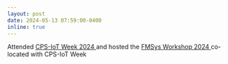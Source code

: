 ```yaml
---
layout: post
date: 2024-05-13 07:59:00-0400
inline: true
---
```


Attended <a href="https://cps-iot-week2024.ie.cuhk.edu.hk/" target="_blank" rel="noopener noreferrer"> CPS-IoT Week 2024 </a> and hosted the <a href="https://fmsys24.github.io/" target="_blank" rel="noopener noreferrer"> FMSys Workshop 2024 </a> co-located with CPS-IoT Week
